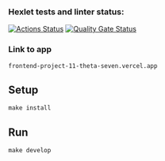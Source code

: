 ### Hexlet tests and linter status:
[![Actions Status](https://github.com/Belato-code/frontend-project-11/actions/workflows/hexlet-check.yml/badge.svg)](https://github.com/Belato-code/frontend-project-11/actions)
[![Quality Gate Status](https://sonarcloud.io/api/project_badges/measure?project=Belato-code_frontend-project-11&metric=alert_status)](https://sonarcloud.io/summary/new_code?id=Belato-code_frontend-project-11)

### Link to app
```
frontend-project-11-theta-seven.vercel.app
```

## Setup
```
make install
```
## Run
```
make develop
```